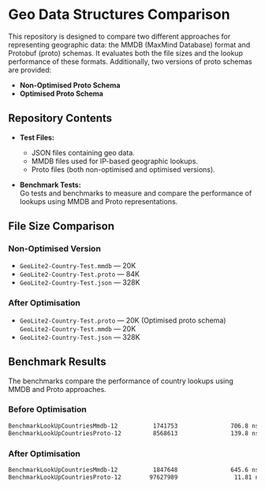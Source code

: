 # Geo Data Structures Comparison

This repository is designed to compare two different approaches for representing geographic data: the MMDB (MaxMind Database) format and Protobuf (proto) schemas. It evaluates both the file sizes and the lookup performance of these formats. Additionally, two versions of proto schemas are provided:

- **Non-Optimised Proto Schema**
- **Optimised Proto Schema**

## Repository Contents

- **Test Files:**  
  - JSON files containing geo data.
  - MMDB files used for IP-based geographic lookups.
  - Proto files (both non-optimised and optimised versions).

- **Benchmark Tests:**  
  Go tests and benchmarks to measure and compare the performance of lookups using MMDB and Proto representations.

## File Size Comparison

### Non-Optimised Version
- `GeoLite2-Country-Test.mmdb` — 20K
- `GeoLite2-Country-Test.proto` — 84K
- `GeoLite2-Country-Test.json` — 328K



### After Optimisation
- `GeoLite2-Country-Test.proto` — 20K (Optimised proto schema)
  `GeoLite2-Country-Test.mmdb` — 20K
- `GeoLite2-Country-Test.json` — 328K

## Benchmark Results

The benchmarks compare the performance of country lookups using MMDB and Proto approaches.

### Before Optimisation

```bash
BenchmarkLookUpCountriesMmdb-12          1741753               706.8 ns/op            34 B/op          2 allocs/op
BenchmarkLookUpCountriesProto-12         8568613               139.8 ns/op             0 B/op          0 allocs/op
```
### After Optimisation

```bash
BenchmarkLookUpCountriesMmdb-12          1847648               645.6 ns/op            33 B/op          1 allocs/op
BenchmarkLookUpCountriesProto-12        97627989                11.81 ns/op            0 B/op          0 allocs/op
